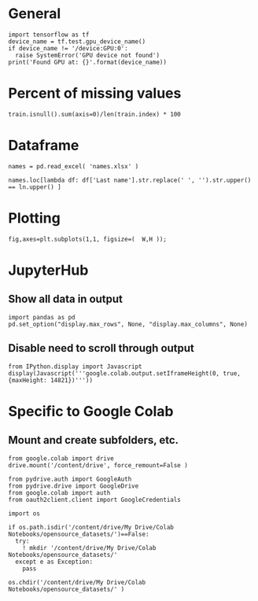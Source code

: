 # General #
```
import tensorflow as tf
device_name = tf.test.gpu_device_name()
if device_name != '/device:GPU:0':
  raise SystemError('GPU device not found')
print('Found GPU at: {}'.format(device_name))
```

# Percent of missing values
```
train.isnull().sum(axis=0)/len(train.index) * 100
```


# Dataframe #

```
names = pd.read_excel( 'names.xlsx' )

names.loc[lambda df: df['Last name'].str.replace(' ', '').str.upper()  == ln.upper() ]                

```

# Plotting #

```
fig,axes=plt.subplots(1,1, figsize=(  W,H ));
```

# JupyterHub #
## Show all data in output ##

```
import pandas as pd
pd.set_option("display.max_rows", None, "display.max_columns", None)

```

## Disable need to scroll through output ##

```
from IPython.display import Javascript
display(Javascript('''google.colab.output.setIframeHeight(0, true, {maxHeight: 14821})'''))

```



# Specific to  Google Colab ##

## Mount and create subfolders, etc. ##

```
from google.colab import drive
drive.mount('/content/drive', force_remount=False )

from pydrive.auth import GoogleAuth
from pydrive.drive import GoogleDrive
from google.colab import auth
from oauth2client.client import GoogleCredentials

```

```
import os

if os.path.isdir('/content/drive/My Drive/Colab Notebooks/opensource_datasets/')==False:
  try:
    ! mkdir '/content/drive/My Drive/Colab Notebooks/opensource_datasets/'
  except e as Exception:
    pass  

os.chdir('/content/drive/My Drive/Colab Notebooks/opensource_datasets/' )

```

## ##
```
```
